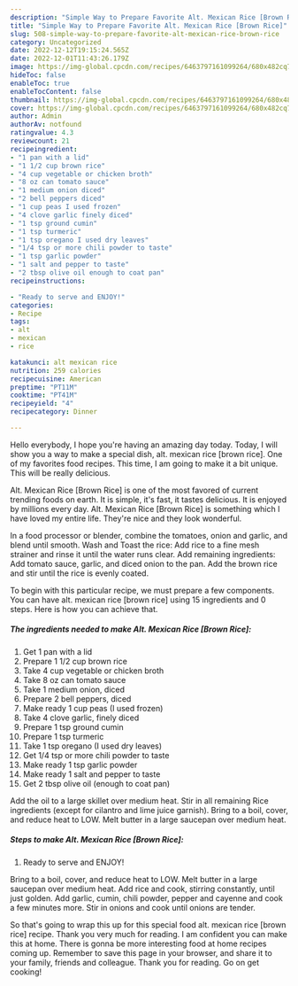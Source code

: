 ```yaml
---
description: "Simple Way to Prepare Favorite Alt. Mexican Rice [Brown Rice]"
title: "Simple Way to Prepare Favorite Alt. Mexican Rice [Brown Rice]"
slug: 508-simple-way-to-prepare-favorite-alt-mexican-rice-brown-rice
category: Uncategorized
date: 2022-12-12T19:15:24.565Z
date: 2022-12-01T11:43:26.179Z
image: https://img-global.cpcdn.com/recipes/6463797161099264/680x482cq70/alt-mexican-rice-brown-rice-recipe-main-photo.jpg
hideToc: false
enableToc: true
enableTocContent: false
thumbnail: https://img-global.cpcdn.com/recipes/6463797161099264/680x482cq70/alt-mexican-rice-brown-rice-recipe-main-photo.jpg
cover: https://img-global.cpcdn.com/recipes/6463797161099264/680x482cq70/alt-mexican-rice-brown-rice-recipe-main-photo.jpg
author: Admin
authorAv: notfound
ratingvalue: 4.3
reviewcount: 21
recipeingredient:
- "1 pan with a lid"
- "1 1/2 cup brown rice"
- "4 cup vegetable or chicken broth"
- "8 oz can tomato sauce"
- "1 medium onion diced"
- "2 bell peppers diced"
- "1 cup peas I used frozen"
- "4 clove garlic finely diced"
- "1 tsp ground cumin"
- "1 tsp turmeric"
- "1 tsp oregano I used dry leaves"
- "1/4 tsp or more chili powder to taste"
- "1 tsp garlic powder"
- "1 salt and pepper to taste"
- "2 tbsp olive oil enough to coat pan"
recipeinstructions:

- "Ready to serve and ENJOY!"
categories:
- Recipe
tags:
- alt
- mexican
- rice

katakunci: alt mexican rice 
nutrition: 259 calories
recipecuisine: American
preptime: "PT11M"
cooktime: "PT41M"
recipeyield: "4"
recipecategory: Dinner

---
```



Hello everybody, I hope you're having an amazing day today. Today, I will show you a way to make a special dish, alt. mexican rice [brown rice]. One of my favorites food recipes. This time, I am going to make it a bit unique. This will be really delicious.

Alt. Mexican Rice [Brown Rice] is one of the most favored of current trending foods on earth. It is simple, it's fast, it tastes delicious. It is enjoyed by millions every day. Alt. Mexican Rice [Brown Rice] is something which I have loved my entire life. They're nice and they look wonderful.

In a food processor or blender, combine the tomatoes, onion and garlic, and blend until smooth. Wash and Toast the rice: Add rice to a fine mesh strainer and rinse it until the water runs clear. Add remaining ingredients: Add tomato sauce, garlic, and diced onion to the pan. Add the brown rice and stir until the rice is evenly coated.


To begin with this particular recipe, we must prepare a few components. You can have alt. mexican rice [brown rice] using 15 ingredients and 0 steps. Here is how you can achieve that.

<!--inarticleads1-->

##### The ingredients needed to make Alt. Mexican Rice [Brown Rice]:

1. Get 1 pan with a lid
1. Prepare 1 1/2 cup brown rice
1. Take 4 cup vegetable or chicken broth
1. Take 8 oz can tomato sauce
1. Take 1 medium onion, diced
1. Prepare 2 bell peppers, diced
1. Make ready 1 cup peas (I used frozen)
1. Take 4 clove garlic, finely diced
1. Prepare 1 tsp ground cumin
1. Prepare 1 tsp turmeric
1. Take 1 tsp oregano (I used dry leaves)
1. Get 1/4 tsp or more chili powder to taste
1. Make ready 1 tsp garlic powder
1. Make ready 1 salt and pepper to taste
1. Get 2 tbsp olive oil (enough to coat pan)


Add the oil to a large skillet over medium heat. Stir in all remaining Rice ingredients (except for cilantro and lime juice garnish). Bring to a boil, cover, and reduce heat to LOW. Melt butter in a large saucepan over medium heat. 

<!--inarticleads2-->

##### Steps to make Alt. Mexican Rice [Brown Rice]:


1. Ready to serve and ENJOY!

Bring to a boil, cover, and reduce heat to LOW. Melt butter in a large saucepan over medium heat. Add rice and cook, stirring constantly, until just golden. Add garlic, cumin, chili powder, pepper and cayenne and cook a few minutes more. Stir in onions and cook until onions are tender. 

So that's going to wrap this up for this special food alt. mexican rice [brown rice] recipe. Thank you very much for reading. I am confident you can make this at home. There is gonna be more interesting food at home recipes coming up. Remember to save this page in your browser, and share it to your family, friends and colleague. Thank you for reading. Go on get cooking!

